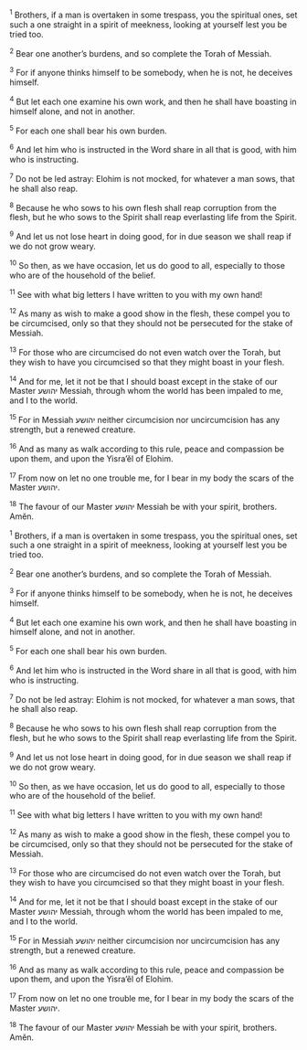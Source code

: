 <sup>1</sup> Brothers, if a man is overtaken in some trespass, you the spiritual ones, set such a one straight in a spirit of meekness, looking at yourself lest you be tried too.

<sup>2</sup> Bear one another’s burdens, and so complete the Torah of Messiah.

<sup>3</sup> For if anyone thinks himself to be somebody, when he is not, he deceives himself.

<sup>4</sup> But let each one examine his own work, and then he shall have boasting in himself alone, and not in another.

<sup>5</sup> For each one shall bear his own burden.

<sup>6</sup> And let him who is instructed in the Word share in all that is good, with him who is instructing.

<sup>7</sup> Do not be led astray: Elohim is not mocked, for whatever a man sows, that he shall also reap.

<sup>8</sup> Because he who sows to his own flesh shall reap corruption from the flesh, but he who sows to the Spirit shall reap everlasting life from the Spirit.

<sup>9</sup> And let us not lose heart in doing good, for in due season we shall reap if we do not grow weary.

<sup>10</sup> So then, as we have occasion, let us do good to all, especially to those who are of the household of the belief.

<sup>11</sup> See with what big letters I have written to you with my own hand!

<sup>12</sup> As many as wish to make a good show in the flesh, these compel you to be circumcised, only so that they should not be persecuted for the stake of Messiah.

<sup>13</sup> For those who are circumcised do not even watch over the Torah, but they wish to have you circumcised so that they might boast in your flesh.

<sup>14</sup> And for me, let it not be that I should boast except in the stake of our Master יהושע Messiah, through whom the world has been impaled to me, and I to the world.

<sup>15</sup> For in Messiah יהושע neither circumcision nor uncircumcision has any strength, but a renewed creature.

<sup>16</sup> And as many as walk according to this rule, peace and compassion be upon them, and upon the Yisra’ĕl of Elohim.

<sup>17</sup> From now on let no one trouble me, for I bear in my body the scars of the Master יהושע.

<sup>18</sup> The favour of our Master יהושע Messiah be with your spirit, brothers. Amĕn.

<sup>1</sup> Brothers, if a man is overtaken in some trespass, you the spiritual ones, set such a one straight in a spirit of meekness, looking at yourself lest you be tried too.

<sup>2</sup> Bear one another’s burdens, and so complete the Torah of Messiah.

<sup>3</sup> For if anyone thinks himself to be somebody, when he is not, he deceives himself.

<sup>4</sup> But let each one examine his own work, and then he shall have boasting in himself alone, and not in another.

<sup>5</sup> For each one shall bear his own burden.

<sup>6</sup> And let him who is instructed in the Word share in all that is good, with him who is instructing.

<sup>7</sup> Do not be led astray: Elohim is not mocked, for whatever a man sows, that he shall also reap.

<sup>8</sup> Because he who sows to his own flesh shall reap corruption from the flesh, but he who sows to the Spirit shall reap everlasting life from the Spirit.

<sup>9</sup> And let us not lose heart in doing good, for in due season we shall reap if we do not grow weary.

<sup>10</sup> So then, as we have occasion, let us do good to all, especially to those who are of the household of the belief.

<sup>11</sup> See with what big letters I have written to you with my own hand!

<sup>12</sup> As many as wish to make a good show in the flesh, these compel you to be circumcised, only so that they should not be persecuted for the stake of Messiah.

<sup>13</sup> For those who are circumcised do not even watch over the Torah, but they wish to have you circumcised so that they might boast in your flesh.

<sup>14</sup> And for me, let it not be that I should boast except in the stake of our Master יהושע Messiah, through whom the world has been impaled to me, and I to the world.

<sup>15</sup> For in Messiah יהושע neither circumcision nor uncircumcision has any strength, but a renewed creature.

<sup>16</sup> And as many as walk according to this rule, peace and compassion be upon them, and upon the Yisra’ĕl of Elohim.

<sup>17</sup> From now on let no one trouble me, for I bear in my body the scars of the Master יהושע.

<sup>18</sup> The favour of our Master יהושע Messiah be with your spirit, brothers. Amĕn.

